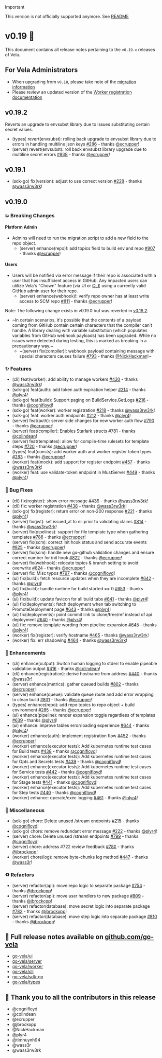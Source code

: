> [!IMPORTANT]
> This version is not officially supported anymore. See [README](./README.md)

# v0.19 🚀

This document contains all release notes pertaining to the `v0.19.x` releases of Vela.

## For Vela Administrators

- When upgrading from `v0.18`, please take note of the [migration information](/migrations/v0.19/README.md)
- Please review an updated version of the [Worker registration documentation](https://go-vela.github.io/docs/installation/worker/docker/#step-2-determine-worker-authentication-and-start-worker)

## v0.19.2

Reverts an upgrade to envsubst library due to issues substituting certain secret values.

- (types) revert(envsubst): rolling back upgrade to envsubst library due to errors in handling multiline json keys [#286](https://github.com/go-vela/types/pull/286) - thanks [@ecrupper](https://github.com/ecrupper)!
- (server) revert(envsubst): roll back envsubst library upgrade due to multiline secret errors [#838](https://github.com/go-vela/server/pull/838) - thanks [@ecrupper](https://github.com/ecrupper)!

## v0.19.1

- (sdk-go) fix(version): adjust to use correct version [#228](https://github.com/go-vela/sdk-go/commit/6a63f8c00bcd0b08a4dc911d2d79d28879779f25) - thanks [@wass3rw3rk](https://github.com/wass3rw3rk)!

## v0.19.0

### 💥 Breaking Changes

#### Platform Admin

- Admins will need to run the migration script to add a new field to the repo object.
  - (server) enhance(repo)!: add topics field to build env and repo [#807](https://github.com/go-vela/server/commit/676edd65e0cc89a0b1a75616f23f6a55de317393) - thanks [@ecrupper](https://github.com/ecrupper)!

#### Users

- Users will be notified via error message if their repo is associated with a user that has insufficient access in GitHub. Any impacted users can utilize Vela's "Chown" feature (via UI or [CLI](https://go-vela.github.io/docs/reference/cli/repo/chown/)) using a currently valid GitHub admin user for their repo.
  - (server) enhance(webhook)!: verify repo owner has at least write access to SCM repo [#811](https://github.com/go-vela/server/commit/00e378dd33ec19396f7c3b59c4d9c744244f7363) - thanks [@ecrupper](https://github.com/ecrupper)!

Note: The following change exists in v0.19.0 but was reverted in [v0.19.2](#v0192).

- ~In certain scenarios, it's possible that the contents of a payload coming from GitHub contain certain characters that the compiler can't handle. A library dealing with variable substitution (which populates variables from GitHub webhook payloads) has been upgraded. While no issues were detected during testing, this is marked as breaking in a precautionary way.~
  - ~(server) fix(compiler)!: webhook payload containing message with special characters causes failure [#793](https://github.com/go-vela/server/commit/3fec46cbef8ae8224d7cad31680e96e4b5513498) - thanks [@NickHackman](https://github.com/NickHackman)!~

### ✨ Features

- (cli) feat(worker): add ability to manage workers [#430](https://github.com/go-vela/cli/commit/878f13c30718e70710e71effe07e399137a1ff47) - thanks [@wass3rw3rk](https://github.com/wass3rw3rk)!
- (sdk-go) feat(auth): add token auth expiration helper [#214](https://github.com/go-vela/sdk-go/commit/e8d38c73b1bb4dd9cd7c85abc9d89bdd65040188) - thanks [@plyr4](https://github.com/plyr4)!
- (sdk-go) feat(build): Support paging on BuildService.GetLogs [#216](https://github.com/go-vela/sdk-go/commit/c34cd778f44a4723a07e284ce50c59f73e9c1de9) - thanks [@cognifloyd](https://github.com/cognifloyd)!
- (sdk-go) feat(worker): worker registration [#218](https://github.com/go-vela/sdk-go/commit/6588cbb973fde6d644ed934f7a284cd4a04a5ba9) - thanks [@wass3rw3rk](https://github.com/wass3rw3rk)!
- (sdk-go) feat: worker auth endpoints [#212](https://github.com/go-vela/sdk-go/commit/afa7fa4a38af048b3329be05d7542dc5000661fa) - thanks [@plyr4](https://github.com/plyr4)!
- (server) feat(auth): server side changes for new worker auth flow [#790](https://github.com/go-vela/server/commit/5ffbe819aa2947f952c8847ee33320514d1c98b6) - thanks [@ecrupper](https://github.com/ecrupper)!
- (server) feat(compiler): Enables Starlark structs [#781](https://github.com/go-vela/server/commit/3d5b219785d9a0d9b9ded4229543c752d84b21f5) - thanks [@colindean](https://github.com/colindean)!
- (server) feat(templates): allow for compile-time rulesets for template steps [#720](https://github.com/go-vela/server/commit/4a275f635b216022078d25674869d0d6c1d2607a) - thanks [@ecrupper](https://github.com/ecrupper)!
- (types) feat(consts): add worker auth and worker register token types [#283](https://github.com/go-vela/types/commit/6c723879639cdf5b63e31d488c4e7bb3ee3df560) - thanks [@ecrupper](https://github.com/ecrupper)!
- (worker) feat(mock): add support for register endpoint [#457](https://github.com/go-vela/worker/commit/41812a907789f20d0439ae21b53ec654712bb701) - thanks [@wass3rw3rk](https://github.com/wass3rw3rk)!
- (worker) feat: use validate-token endpoint in MustServer [#449](https://github.com/go-vela/worker/commit/22ae0a14cb970dfb33669aa893bfb8ebc955189f) - thanks [@plyr4](https://github.com/plyr4)!

### 🐛 Bug Fixes

- (cli) fix(register): show error message [#439](https://github.com/go-vela/cli/commit/20ecef6c02f4e2a63df1b2194a32b8b87b01eed1) - thanks [@wass3rw3rk](https://github.com/wass3rw3rk)!
- (cli) fix: worker registration [#438](https://github.com/go-vela/cli/commit/3bad9799e1b4401f5b9a4bc626f9cbbc4b347314) - thanks [@wass3rw3rk](https://github.com/wass3rw3rk)!
- (sdk-go) fix(register): return error on non-200 response [#221](https://github.com/go-vela/sdk-go/commit/9f72cb2ae344947d23c7bcb8482a97161df3a2d0) - thanks [@plyr4](https://github.com/plyr4)!
- (server) fix(jwt): set issued_at to nil prior to validating claims [#814](https://github.com/go-vela/server/commit/931e938a5f889a36e6a4ac0d990397cab9a1666e) - thanks [@wass3rw3rk](https://github.com/wass3rw3rk)!
- (server) fix(pipelines): support for file template type when gathering templates [#788](https://github.com/go-vela/server/commit/96b5d86f8833d0a36dbedd18682b3cd840e3edad) - thanks [@ecrupper](https://github.com/ecrupper)!
- (server) fix(scm): correct init hook status and send accurate events [#825](https://github.com/go-vela/server/commit/0410ae0e53931d134fe0fcb1e5f5d936898c5d0c) - thanks [@ecrupper](https://github.com/ecrupper)!
- (server) fix(scm): handle new go-github validation changes and ensure correct number for init hook [#822](https://github.com/go-vela/server/commit/2913b6d7ac9699c93290c297ed0c8e72e1d5afe5) - thanks [@ecrupper](https://github.com/ecrupper)!
- (server) fix(webhook): relocate topics & branch setting to avoid overwrite [#824](https://github.com/go-vela/server/commit/519876b0fad10de578c03a3bde4613cab04f2384) - thanks [@ecrupper](https://github.com/ecrupper)!
- (server) fix: Misc typos [#797](https://github.com/go-vela/server/commit/aa0b68ef8923767bdce590f25384d5e33f889d8c) - thanks [@cognifloyd](https://github.com/cognifloyd)!
- (ui) fix(build): fetch resource updates when they are incomplete [#642](https://github.com/go-vela/ui/commit/de59d2824d0d944a00e8b1afc76e6345ef9b5cc0) - thanks [@plyr4](https://github.com/plyr4)!
- (ui) fix(build): handle runtime for build.started == 0 [#653](https://github.com/go-vela/ui/commit/c5a4cf1805d42bdf53b27d6cca20507d84316a85) - thanks [@plyr4](https://github.com/plyr4)!
- (ui) fix(build): update favicon for all build tabs [#641](https://github.com/go-vela/ui/commit/c040c909a3083bfdc41ac206f661683e753c816b) - thanks [@plyr4](https://github.com/plyr4)!
- (ui) fix(deployments): fetch deployment when tab switching to PromoteDeployment page [#643](https://github.com/go-vela/ui/commit/295fd2fdccf444657b89fe39b8a8b6c326136113) - thanks [@plyr4](https://github.com/plyr4)!
- (ui) fix(deployments): point commit link to clone/tree/ref instead of api deployment [#640](https://github.com/go-vela/ui/commit/54d19b2a7c717dafa56c9d89947786f9c1ee51f2) - thanks [@plyr4](https://github.com/plyr4)!
- (ui) fix: remove template wording from pipeline expansion [#645](https://github.com/go-vela/ui/commit/5e6bf0d5ef776e9e98b2631396e639f80f883980) - thanks [@plyr4](https://github.com/plyr4)!
- (worker) fix(register): verify hostname [#465](https://github.com/go-vela/worker/commit/21eece0d21fb3a1c272d6221683ae1558f638023) - thanks [@wass3rw3rk](https://github.com/wass3rw3rk)!
- (worker) fix: err shadowing [#464](https://github.com/go-vela/worker/commit/e9e4579aa2d3933d2989a5c1e7bc2440e1744d07) - thanks [@wass3rw3rk](https://github.com/wass3rw3rk)!

### 🚸 Enhancements

- (cli) enhance(output): Switch human logging to stderr to enable pipeable validation output [#416](https://github.com/go-vela/cli/commit/d77d1db9d4919f5da44360d1cd6271d8c2ccd4d6) - thanks [@colindean](https://github.com/colindean)!
- (cli) enhance(registration): derive hostname from address [#440](https://github.com/go-vela/cli/commit/082ff30812ffeee3d5e14af35c32b54df4faaf22) - thanks [@wass3r](https://github.com/wass3r)!
- (server) enhance(metrics): gather queued builds [#802](https://github.com/go-vela/server/commit/17c53400b2d5f834d0ad2dde7d57eafa317ca325) - thanks [@ecrupper](https://github.com/ecrupper)!
- (server) enhance(queue): validate queue route and add error wrapping to clean build [#801](https://github.com/go-vela/server/commit/f8a9aa116391bcde0b4772c0974b97aef2617ea3) - thanks [@ecrupper](https://github.com/ecrupper)!
- (types) enhance(repo): add repo topics to repo object + build environment [#285](https://github.com/go-vela/types/commit/676c45c911b5ed2c6019dfcb20852c551fc8873a) - thanks [@ecrupper](https://github.com/ecrupper)!
- (ui) enhance(pipeline): render expansion toggle regardless of templates [#639](https://github.com/go-vela/ui/commit/96c25abd6e0ee518c863169f5cc896d470f5ad3a) - thanks [@plyr4](https://github.com/plyr4)!
- (ui) enhance: improve tables error/loading experience [#644](https://github.com/go-vela/ui/commit/5e9782b112edbecdce35be50b321633b2441dbd8) - thanks [@plyr4](https://github.com/plyr4)!
- (worker) enhance(auth): implement registration flow [#452](https://github.com/go-vela/worker/commit/6c146e5199b94fd5dcb3e119310e1552952d86f6) - thanks [@ecrupper](https://github.com/ecrupper)!
- (worker) enhance(executor tests): Add kubernetes runtime test cases for Build tests [#438](https://github.com/go-vela/worker/commit/a70c97bb23519249ffbf4075206ac83e6823e9a6) - thanks [@cognifloyd](https://github.com/cognifloyd)!
- (worker) enhance(executor tests): Add kubernetes runtime test cases for Opts and Secrets tests [#439](https://github.com/go-vela/worker/commit/e63ba7cc57b0c6ebde311ec90d598ee8c7897676) - thanks [@cognifloyd](https://github.com/cognifloyd)!
- (worker) enhance(executor tests): Add kubernetes runtime test cases for Service tests [#442](https://github.com/go-vela/worker/commit/e827b1cdb2a0bc1f7363ff544677880f1c1acf9e) - thanks [@cognifloyd](https://github.com/cognifloyd)!
- (worker) enhance(executor tests): Add kubernetes runtime test cases for Stage tests [#441](https://github.com/go-vela/worker/commit/10042b4f3100f7e9e6210da06eed20aad953a41f) - thanks [@cognifloyd](https://github.com/cognifloyd)!
- (worker) enhance(executor tests): Add kubernetes runtime test cases for Step tests [#440](https://github.com/go-vela/worker/commit/43f5157b4128dd9056fad63164f0ac0a864bd150) - thanks [@cognifloyd](https://github.com/cognifloyd)!
- (worker) enhance: operate/exec logging [#461](https://github.com/go-vela/worker/commit/66791e03e03a85db37e16864eb0777f5c13ed0cd) - thanks [@plyr4](https://github.com/plyr4)!

### 🔧 Miscellaneous

- (sdk-go) chore: Delete unused /stream endpoints [#215](https://github.com/go-vela/sdk-go/commit/9c46e39f8eb8ed9f2e4cb5aa61e59edc9ecbdda3) - thanks [@cognifloyd](https://github.com/cognifloyd)!
- (sdk-go) chore: remove redundant error message [#222](https://github.com/go-vela/sdk-go/commit/c423fde9337ea594c31bd243c6007fff5b94e1fa) - thanks [@plyr4](https://github.com/plyr4)!
- (server) chore: Delete unused /stream endpoints [#799](https://github.com/go-vela/server/commit/8b1b8575e5398054058ab524b015efd5fe6a69ed) - thanks [@cognifloyd](https://github.com/cognifloyd)!
- (server) chore: address #722 review feedback [#780](https://github.com/go-vela/server/commit/214b2bd1110beafcab9b1e318182f7d2c4930011) - thanks [@jbrockopp](https://github.com/jbrockopp)!
- (worker) chore(log): remove byte-chunks log method [#447](https://github.com/go-vela/worker/commit/c8c512b8378c44054071d1e9e928849d46afb152) - thanks [@wass3r](https://github.com/wass3r)!

### ♻️ Refactors

- (server) refactor(api): move repo logic to separate package [#754](https://github.com/go-vela/server/commit/b42e80ff531b634232845aed1904f0255ce0bf0f) - thanks [@jbrockopp](https://github.com/jbrockopp)!
- (server) refactor(api): move user handlers to new package [#809](https://github.com/go-vela/server/commit/b5777e5ec1d1e0ae9bba89f38d8ce4a43a646729) - thanks [@jbrockopp](https://github.com/jbrockopp)!
- (server) refactor(database): move secret logic into separate package [#782](https://github.com/go-vela/server/commit/71240b4f1e474cbe488fd8c67afe7ffd76f466eb) - thanks [@jbrockopp](https://github.com/jbrockopp)!
- (server) refactor(database): move step logic into separate package [#810](https://github.com/go-vela/server/commit/f37d973383d18546ea3b3f662980272a7284f56c) - thanks [@jbrockopp](https://github.com/jbrockopp)!

## 🔗 Full release notes available on [github.com/go-vela](https://github.com/go-vela)

- [go-vela/ui](https://github.com/go-vela/ui/releases)
- [go-vela/server](https://github.com/go-vela/server/releases)
- [go-vela/worker](https://github.com/go-vela/worker/releases)
- [go-vela/cli](https://github.com/go-vela/cli/releases)
- [go-vela/sdk-go](https://github.com/go-vela/sdk-go/releases)
- [go-vela/types](https://github.com/go-vela/types/releases)

## 💟 Thank you to all the contributors in this release

- @cognifloyd
- @colindean
- @ecrupper
- @jbrockopp
- @NickHackman
- @plyr4
- @timhuynh94
- @wass3r
- @wass3rw3rk
